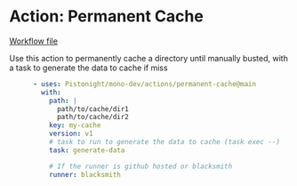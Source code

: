 # Action: Permanent Cache

[Workflow file](https://github.com/Pistonight/mono-dev/tree/main/acitons/permanent-cache/action.yml)

Use this action to permanently cache a directory until manually busted,
with a task to generate the data to cache if miss

```yaml
      - uses: Pistonight/mono-dev/actions/permanent-cache@main
        with:
          path: | 
            path/to/cache/dir1
            path/to/cache/dir2
          key: my-cache
          version: v1
          # task to run to generate the data to cache (task exec --)
          task: generate-data

          # If the runner is github hosted or blacksmith
          runner: blacksmith
```
